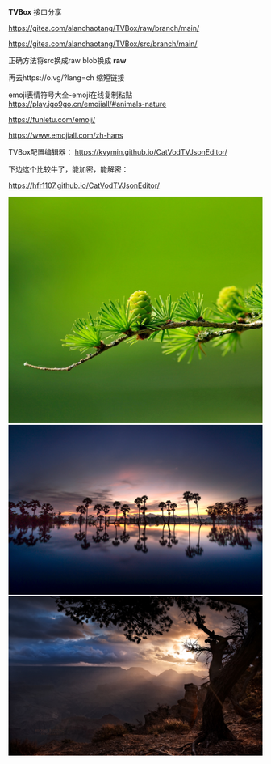  **TVBox** 
接口分享

https://gitea.com/alanchaotang/TVBox/raw/branch/main/

https://gitea.com/alanchaotang/TVBox/src/branch/main/

正确方法将src换成raw   blob换成 **raw** 

再去https://o.vg/?lang=ch 缩短链接

emoji表情符号大全-emoji在线复制粘贴 
https://play.igo9go.cn/emojiall/#animals-nature

https://funletu.com/emoji/

https://www.emojiall.com/zh-hans

TVBox配置编辑器：
https://kvymin.github.io/CatVodTVJsonEditor/

下边这个比较牛了，能加密，能解密：

https://hfr1107.github.io/CatVodTVJsonEditor/

![输入图片说明](app_bg.png)
![输入图片说明](%E7%B2%89%E4%B8%9D%E8%83%8C%E6%99%AF%E5%9B%BE%E7%89%87/W-.png)
![输入图片说明](W--.png)